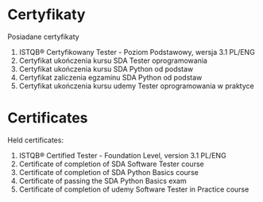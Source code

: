 # Certyfikaty
 Posiadane certyfikaty

1. ISTQB® Certyfikowany Tester - Poziom Podstawowy, wersja 3.1 PL/ENG
2. Certyfikat ukończenia kursu SDA Tester oprogramowania
3. Certyfikat ukończenia kursu SDA Python od podstaw
4. Certyfikat zaliczenia egzaminu SDA Python od podstaw
5. Certyfikat ukończenia kursu udemy Tester oprogramowania w praktyce

# Certificates
Held certificates:

1. ISTQB® Certified Tester - Foundation Level, version 3.1 PL/ENG
2. Certificate of completion of SDA Software Tester course
3. Certificate of completion of SDA Python Basics course
4. Certificate of passing the SDA Python Basics exam
5. Certificate of completion of udemy Software Tester in Practice course

